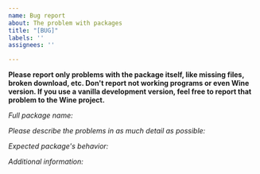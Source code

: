 ```yaml
---
name: Bug report
about: The problem with packages
title: "[BUG]"
labels: ''
assignees: ''

---
```


**Please report only problems with the package itself, like missing files, broken download, etc. Don't report not working programs or even Wine version. If you use a vanilla development version, feel free to report that problem to the Wine project.**

*Full package name:*

*Please describe the problems in as much detail as possible:*

*Expected package's behavior:*

*Additional information:*
